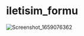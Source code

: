 # iletisim_formu

![Screenshot_1659076362](https://user-images.githubusercontent.com/45571159/181697550-6c085e4b-0d39-4e6b-89f2-9c344f2baf9d.png)

